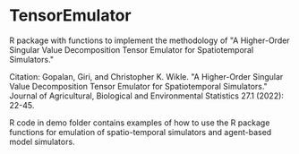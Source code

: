 # TensorEmulator
R package with functions to implement the methodology of "A Higher-Order Singular Value Decomposition Tensor Emulator for Spatiotemporal Simulators."

Citation: 
Gopalan, Giri, and Christopher K. Wikle. "A Higher-Order Singular Value Decomposition Tensor Emulator for Spatiotemporal Simulators." Journal of Agricultural, Biological and Environmental Statistics 27.1 (2022): 22-45.

R code in demo folder contains examples of how to use the R package functions for emulation of spatio-temporal simulators and agent-based model simulators. 
